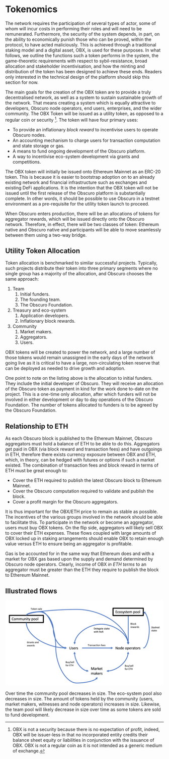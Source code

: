 # Tokenomics
The network requires the participation of several types of actor, some of whom will incur costs in performing their roles and will need to be remunerated. Furthermore, the security of the system depends, in part, on the ability to economically punish those who can be proved, within the protocol, to have acted maliciously. This is achieved through a traditional staking model and a digital asset, OBX, is used for these purposes.  In what follows, we outline the functions such a token performs in the system, the game-theoretic requirements with respect to sybil-resistance, broad allocation and stakeholder incentivisation, and how the minting and distribution of the token has been designed to achieve these ends.  Readers only interested in the technical design of the platform should skip this section for now.

The main goals for the creation of the OBX token are to provide a truly decentralised network, as well as a system to sustain sustainable growth of the network. That means creating a system which is equally attractive to developers, Obscuro node operators, end users, enterprises, and the wider community. The OBX Token will be issued as a utility token, as opposed to a regular coin or security [^1].  The token will have four primary uses:

* To provide an inflationary _block reward_ to incentivise users to operate Obscuro nodes.
* An accounting mechanism to charge users for transaction computation and state storage or gas.
* A means to fund ongoing development of the Obscuro platform.
* A way to incentivise eco-system development via grants and competitions.

The OBX token will initially be issued onto Ethereum Mainnet as an ERC-20 token. This is because it is easier to bootstrap adoption on to an already existing network and financial infrastructure such as exchanges and existing DeFi applications. It is the intention that the OBX token will not be issued until the first release of the Obscuro platform is substantially complete. In other words, it should be possible to use Obscuro in a testnet environment as a pre-requisite for the utility token launch to proceed.

When Obscuro enters production, there will be an allocations of tokens for aggregator rewards, which will be issued directly onto the Obscuro network. Therefore, in effect, there will be two classes of token: Ethereum native and Obscuro native and participants will be able to move seamlessly between them using a two-way bridge.

## Utility Token Allocation
Token allocation is benchmarked to similar successful projects. Typically, such projects distribute their token into three primary segments where no single group has a majority of the allocation, and Obscuro chooses the same approach:

1. Team
    1. Initial funders.
    2. The founding team.
    3. The Obscuro Foundation.
2. Treasury and eco-system
    1. Application developers.
    2. Inflationary block rewards.
3. Community
    1. Market makers.
    2. Aggregators.
    3. Users.

OBX tokens will be created to power the network, and a large number of those tokens would remain unassigned in the early days of the network going live as it is critical to have a large, non-circulating token reserve that can be deployed as needed to drive growth and adoption.

One point to note on the listing above is the allocation to initial funders. They include the initial developer of Obscuro.  They will receive an allocation of the Obscuro token as payment in kind for the work done to-date on the project. This is a one-time only allocation, after which funders will not be involved in either development or day to day operations of the Obscuro Foundation. The number of tokens allocated to funders is to be agreed by the Obscuro Foundation.

## Relationship to ETH
As each Obscuro block is published to the Ethereum Mainnet, Obscuro aggregators must hold a balance of ETH to be able to do this. Aggregators get paid in OBX (via block reward and transaction fees) and have outgoings in ETH, therefore there exists currency exposure between OBX and ETH, which, in theory, can be hedged with futures or options if such a market existed. The combination of transaction fees and block reward in terms of ETH must be great enough to:
* Cover the ETH required to publish the latest Obscuro block to Ethereum Mainnet.
* Cover the Obscuro computation required to validate and publish the block.
* Cover a profit margin for the Obscuro aggregators.

It is thus important for the OBX/ETH price to remain as stable as possible. The incentives of the various groups involved in the network should be able to facilitate this. To participate in the network or become an aggregator, users must buy OBX tokens. On the flip side, aggregators will likely sell OBX to cover their ETH expenses. These flows coupled with large amounts of OBX locked up in staking arrangements should enable OBX to retain enough value versus ETH to ensure being an aggregator is profitable.

Gas is be accounted for in the same way that Ethereum does and with a market for OBX gas based upon the supply and demand determined by Obscuro node operators. Clearly, income of OBX _in ETH terms_ to an aggregator must be greater than the ETH they require to publish the block to Ethereum Mainnet.

## Illustrated flows
![token-flow](./images/token-flow.png)

Over time the community pool decreases in size. The eco-system pool also decreases in size. The amount of tokens held by the community (users, market makers, witnesses and node operators) increases in size. Likewise, the team pool will likely decrease in size over time as some tokens are sold to fund development.

[^1]: OBX is not a security because there is no expectation of profit, indeed, OBX  will be issuer-less in that no incorporated entity credits their balance sheet equity or liabilities in conjunction with the issuance of OBX. OBX is not a regular coin as it is not intended as a generic medium of exchange.